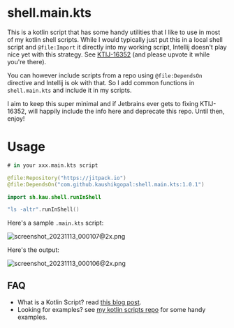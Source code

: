 # shell.main.kts

This is a kotlin script that has some handy utilities that I like to use in most of my kotlin shell scripts. While I would typically just put this in a local shell script and `@file:Import` it directly into my working script, Intellij doesn't play nice yet with this strategy. See [KTIJ-16352](https://youtrack.jetbrains.com/issue/KTIJ-16352) (and please upvote it while you're there).

You can however include scripts from a repo using `@file:DependsOn` directive and Intellij is ok with that. So I add common functions in `shell.main.kts` and include it in my scripts.

I aim to keep this super minimal and if Jetbrains ever gets to fixing KTIJ-16352, will happily include the info here and deprecate this repo. Until then, enjoy!

# Usage

```kotlin
# in your xxx.main.kts script

@file:Repository("https://jitpack.io")
@file:DependsOn("com.github.kaushikgopal:shell.main.kts:1.0.1")

import sh.kau.shell.runInShell

"ls -altr".runInShell()
```

Here's a sample `.main.kts` script:

![screenshot_20231113_000107@2x.png](..%2F..%2FLibrary%2FApplication%20Support%2FCleanShot%2Fmedia%2Fmedia_leWuLYGcWj%2Fscreenshot_20231113_000107%402x.png)

Here's the output:

![screenshot_20231113_000106@2x.png](..%2F..%2FLibrary%2FApplication%20Support%2FCleanShot%2Fmedia%2Fmedia_q84JqaRArR%2Fscreenshot_20231113_000106%402x.png)

## FAQ

- What is a Kotlin Script? read [this blog post](https://kau.sh/blog/kscript-copilot/).
- Looking for examples? see [my kotlin scripts repo](https://github.com/kaushikgopal/kotlin-scripts) for some handy examples.
